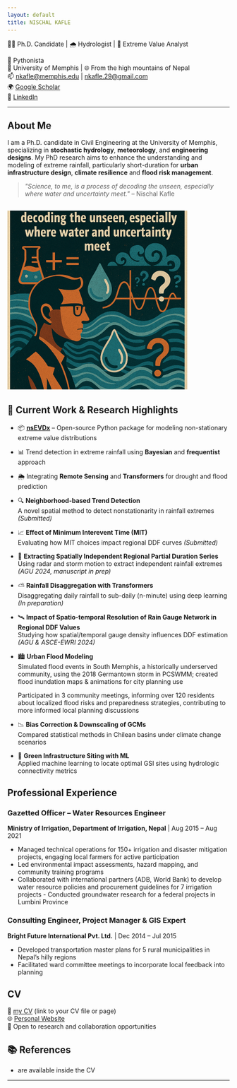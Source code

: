 ```yaml
---
layout: default
title: NISCHAL KAFLE
---
```


👨‍🎓 Ph.D. Candidate | 🌧️ Hydrologist | 🧠 Extreme Value Analyst

🐍 Pythonista  
📍 University of Memphis | 🌐 From the high mountains of Nepal  
📫 [nkafle@memphis.edu](mailto:nkafle@memphis.edu) | [nkafle.29@gmail.com](mailto:nkafle.29@gmail.com)  
🌍 [Google Scholar](https://scholar.google.com/citations?user=5x8WK2EAAAAJ&hl=en)  
🔗 [LinkedIn](https://www.linkedin.com/in/nischal-kafle-67073a195/) 


------------

## About Me

I am a Ph.D. candidate in Civil Engineering at the University of Memphis, specializing in **stochastic hydrology**, **meteorology**, and **engineering designs**. My PhD research aims to enhance the understanding and modeling of extreme rainfall, particularly short-duration for **urban infrastructure design**, **climate resilience** and **flood risk management**.


> _"Science, to me, is a process of decoding the unseen, especially where water and uncertainty meet."_ – Nischal Kafle


![Alt text](docs/image.png)
---

## 🧪 Current Work & Research Highlights

- 📦 [**nsEVDx**](https://github.com/Nischalcs50/nsEVDx) – Open-source Python package for modeling non-stationary extreme value distributions


- 📊 Trend detection in extreme rainfall using **Bayesian** and **frequentist** approach

    
- 🌦️ Integrating **Remote Sensing** and **Transformers** for drought and flood prediction


- 🔍 **Neighborhood-based Trend Detection**  
  A novel spatial method to detect nonstationarity in rainfall extremes *(Submitted)*

- 📈 **Effect of Minimum Interevent Time (MIT)**  
  Evaluating how MIT choices impact regional DDF curves *(Submitted)*

- 🎯 **Extracting Spatially Independent Regional Partial Duration Series**  
  Using radar and storm motion to extract independent rainfall extremes *(AGU 2024, manuscript in prep)*

- ⛅ **Rainfall Disaggregation with Transformers**  
  Disaggregating daily rainfall to sub-daily (n-minute) using deep learning *(In preparation)*

- 🛰️ **Impact of Spatio-temporal Resolution of Rain Gauge Network in Regional DDF Values**  
  Studying how spatial/temporal gauge density influences DDF estimation *(AGU & ASCE-EWRI 2024)*

- 🏙️ **Urban Flood Modeling**  
  Simulated flood events in South Memphis, a historically underserved community, using the 2018 Germantown storm in PCSWMM; created flood inundation maps & animations for city planning use  

  Participated in 3 community meetings, informing over 120 residents about localized flood risks and preparedness strategies, contributing to more informed local planning discussions

- 📉 **Bias Correction & Downscaling of GCMs**  
  Compared statistical methods in Chilean basins under climate change scenarios

- 🌱 **Green Infrastructure Siting with ML**  
  Applied machine learning to locate optimal GSI sites using hydrologic connectivity metrics


## Professional Experience
### Gazetted Officer – Water Resources Engineer  
**Ministry of Irrigation, Department of Irrigation, Nepal** | Aug 2015 – Aug 2021  
- Managed technical operations for 150+ irrigation and disaster mitigation projects, engaging local farmers for active participation  
- Led environmental impact assessments, hazard mapping, and community training programs  
- Collaborated with international partners (ADB, World Bank) to develop water resource policies and procurement guidelines for 7 irrigation projects - Conducted groundwater research for a federal projects in Lumbini Province
  
### Consulting Engineer, Project Manager & GIS Expert  
**Bright Future International Pvt. Ltd.** | Dec 2014 – Jul 2015  
- Developed transportation master plans for 5 rural municipalities in Nepal’s hilly regions  
- Facilitated ward committee meetings to incorporate local feedback into planning  

 
## CV 

📄 [my CV](docs/General_CV.pdf) (link to your CV file or page)  
🌐 [Personal Website](https://Nischalcs50.github.io)  
💬 Open to research and collaboration opportunities

## 📚 References

- are available inside the CV 

---

